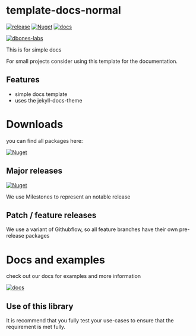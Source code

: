 # template-docs-normal

[![release](https://img.shields.io/github/v/release/dbones-labs/template-docs-normal?logo=nuget)](https://github.com/dbones-labs/template-docs-normal/releases) [![Nuget](https://img.shields.io/badge/nuget-template--docs--normal-blue)](https://github.com/orgs/dbones-labs/packages?repo_name=template-docs-normal)
[![docs](https://img.shields.io/badge/docs-template--docs--normal-blue)](https://dbones-labs.github.io/template-docs-normal/)

[![dbones-labs](https://circleci.com/gh/dbones-labs/template-docs-normal.svg?style=shield)](https://app.circleci.com/pipelines/github/dbones-labs/template-docs-normal)


This is for simple docs

For small projects consider using this template for the documentation.

## Features

- simple docs template
- uses the jekyll-docs-theme

# Downloads

you can find all packages here:

[![Nuget](https://img.shields.io/badge/nuget-template--docs--normal-blue)](https://github.com/orgs/dbones-labs/packages?repo_name=template-docs-normal)


## Major releases

[![Nuget](https://img.shields.io/github/v/release/dbones-labs/template-docs-normal?logo=nuget)](https://github.com/dbones-labs/template-docs-normal/releases)

We use Milestones to represent an notable release


## Patch / feature releases

We use a variant of Githubflow, so all feature branches have their own pre-release packages



# Docs and examples

check out our docs for examples and more information

[![docs](https://img.shields.io/badge/docs-template--docs--normal-blue)](https://dbones-labs.github.io/template-docs-normal/)

## Use of this library

It is recommend that you fully test your use-cases to ensure that the requirement is met fully.
